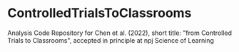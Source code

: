 # ControlledTrialsToClassrooms
Analysis Code Repository for Chen et al. (2022), short title: "from Controlled Trials to Classrooms", accepted in principle at npj Science of Learning
